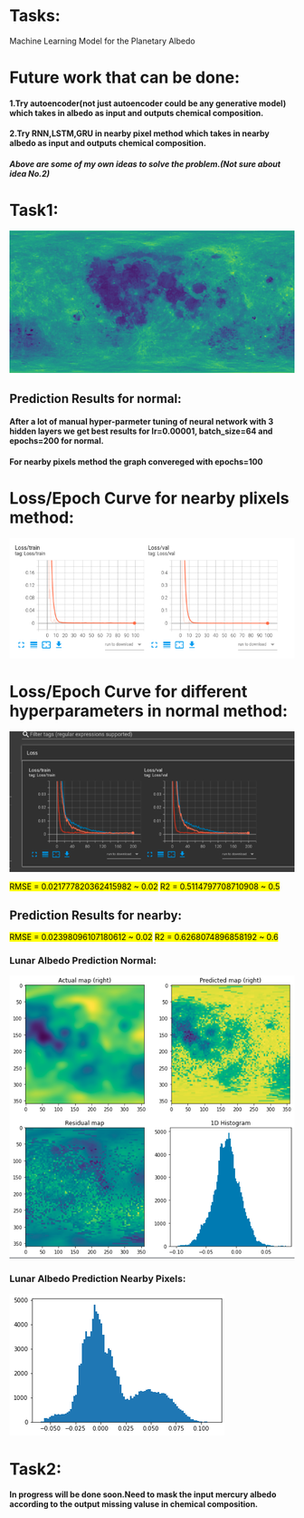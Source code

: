 # Tasks:
Machine Learning Model for the Planetary Albedo 

# Future work that can be done:
#### 1.Try autoencoder(not just autoencoder could be any generative model) which takes in albedo as input and outputs chemical composition.
#### 2.Try RNN,LSTM,GRU in nearby pixel method which takes in nearby albedo as input and outputs chemical composition.

##### Above are some of my own ideas to solve the problem.(Not sure about idea No.2)

# Task1:

![Lunar](images/Lunar_Albedo/complete_albedo.png)

## Prediction Results for normal:

#### After a lot of manual hyper-parmeter tuning of neural network with 3 hidden layers we get best results for lr=0.00001, batch_size=64 and  epochs=200 for normal.

#### For nearby pixels method the graph convereged with epochs=100

# Loss/Epoch Curve for nearby plixels method:

![Lunar3](images/Lunar_Albedo/loss_epoch.png)

# Loss/Epoch Curve for different hyperparameters in normal method:

![Lunar2](images/Lunar_Albedo/64,128,256.png)


<mark>RMSE = 0.021777820362415982 ~ 0.02</mark>
<mark>R2 = 0.5114797708710908 ~ 0.5</mark>

## Prediction Results for nearby:
<mark>RMSE = 0.02398096107180612 ~ 0.02</mark>
<mark>R2 = 0.6268074896858192 ~ 0.6</mark>

### Lunar Albedo Prediction Normal:

![Lunar](images/Lunar_Albedo/results.png)


### Lunar Albedo Prediction Nearby Pixels:

![Lunar1](images/Lunar_Albedo/nearby_hist.png)


# Task2:

#### In progress will be done soon.Need to mask the input mercury albedo according to the output missing valuse in chemical composition.

